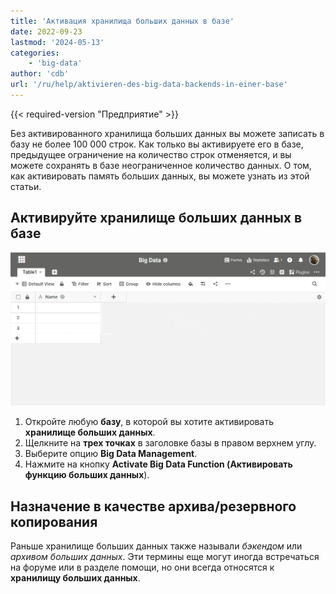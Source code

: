 ```yaml
---
title: 'Активация хранилища больших данных в базе'
date: 2022-09-23
lastmod: '2024-05-13'
categories:
    - 'big-data'
author: 'cdb'
url: '/ru/help/aktivieren-des-big-data-backends-in-einer-base'
---
```


{{< required-version "Предприятие" >}}

Без активированного хранилища больших данных вы можете записать в базу не более 100 000 строк. Как только вы активируете его в базе, предыдущее ограничение на количество строк отменяется, и вы можете сохранять в базе неограниченное количество данных. О том, как активировать память больших данных, вы можете узнать из этой статьи.

## Активируйте хранилище больших данных в базе

![Чтобы активировать бэкэнд больших данных](images/activate-big-data.gif)

1. Откройте любую **базу**, в которой вы хотите активировать **хранилище больших данных**.
2. Щелкните на **трех точках** в заголовке базы в правом верхнем углу.
3. Выберите опцию **Big Data Management**.
4. Нажмите на кнопку **Activate Big Data Function (Активировать функцию больших данных**).

## Назначение в качестве архива/резервного копирования

Раньше хранилище больших данных также называли _бэкендом_ или _архивом_ _больших данных_. Эти термины еще могут иногда встречаться на форуме или в разделе помощи, но они всегда относятся к **хранилищу больших данных**.
